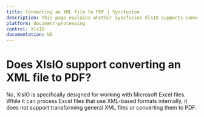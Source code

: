 ```yaml
---
title: Converting an XML file to PDF | Syncfusion
description: This page explains whether Syncfusion XlsIO supports converting an XML file to PDF using Syncfusion .NET Excel library (XlsIO).
platform: document-processing
control: XlsIO
documentation: UG
---
```


# Does XlsIO support converting an XML file to PDF?

No, XlsIO is specifically designed for working with Microsoft Excel files. While it can process Excel files that use XML-based formats internally, it does not support transforming general XML files or converting them to PDF.